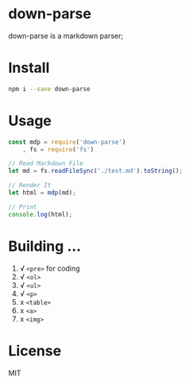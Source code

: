 # down-parse 

down-parse is a markdown parser; 

# Install 

``` bash
npm i --save down-parse 
```

# Usage 

``` js
const mdp = require('down-parse')
    , fs = require('fs')

// Read Markdown File 
let md = fs.readFileSync('./test.md').toString(); 

// Render It 
let html = mdp(md); 

// Print 
console.log(html); 
```

# Building ...

1. √ `<pre>` for coding
2. √ `<ol>` 
3. √ `<ul>` 
4. √ `<p>` 
5. x `<table>`
6. x `<a>`
7. x `<img>`

# License

MIT
